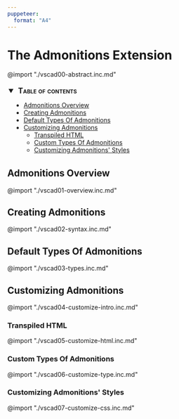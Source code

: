 ```yaml
---
puppeteer:
  format: "A4"
---
```

# The Admonitions Extension

@import "./vscad00-abstract.inc.md"

<!-- @import "[TOC]" {cmd="toc" depthFrom=2 depthTo=6 orderedList=false} -->
<details open style="margin: 14pt 0pt 24pt 10pt">
<summary style="margin-left: -8pt; font-weight: bold; font-size: larger; font-variant: small-caps">
<span style="margin-left: 3pt">Table of contents<span></summary>

<!-- code_chunk_output -->

- [Admonitions Overview](#admonitions-overview)
- [Creating Admonitions](#creating-admonitions)
- [Default Types Of Admonitions](#default-types-of-admonitions)
- [Customizing Admonitions](#customizing-admonitions)
  - [Transpiled HTML](#transpiled-html)
  - [Custom Types Of Admonitions](#custom-types-of-admonitions)
  - [Customizing Admonitions' Styles](#customizing-admonitions-styles)

<!-- /code_chunk_output -->

</details>

## Admonitions Overview

@import "./vscad01-overview.inc.md"

## Creating Admonitions

@import "./vscad02-syntax.inc.md"

## Default Types Of Admonitions

@import "./vscad03-types.inc.md"

## Customizing Admonitions

@import "./vscad04-customize-intro.inc.md"

### Transpiled HTML

@import "./vscad05-customize-html.inc.md"

### Custom Types Of Admonitions

@import "./vscad06-customize-type.inc.md"

### Customizing Admonitions' Styles

@import "./vscad07-customize-css.inc.md"
